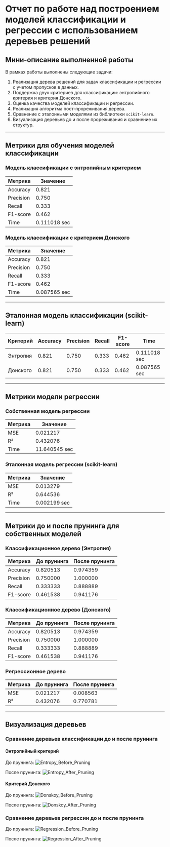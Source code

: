# Отчет по работе над построением моделей классификации и регрессии с использованием деревьев решений

## Мини-описание выполненной работы

В рамках работы выполнены следующие задачи:

1. Реализация дерева решений для задач классификации и регрессии с учетом пропусков в данных.
2. Поддержка двух критериев для классификации: энтропийного критерия и критерия Донского.
3. Оценка качества моделей классификации и регрессии.
4. Реализация алгоритма пост-прореживания дерева.
5. Сравнение с эталонными моделями из библиотеки `scikit-learn`.
6. Визуализация деревьев до и после прореживания и сравнение их структур.

---

## Метрики для обучения моделей классификации

### Модель классификации с энтропийным критерием

| Метрика   | Значение     |
| --------- | ------------ |
| Accuracy  | 0.821        |
| Precision | 0.750        |
| Recall    | 0.333        |
| F1-score  | 0.462        |
| Time      | 0.111018 sec |

### Модель классификации с критерием Донского

| Метрика   | Значение     |
| --------- | ------------ |
| Accuracy  | 0.821        |
| Precision | 0.750        |
| Recall    | 0.333        |
| F1-score  | 0.462        |
| Time      | 0.087565 sec |

---

## Эталонная модель классификации (scikit-learn)

| Критерий | Accuracy | Precision | Recall | F1-score | Time         |
| -------- | -------- | --------- | ------ | -------- | ------------ |
| Энтропия | 0.821    | 0.750     | 0.333  | 0.462    | 0.111018 sec |
| Донского | 0.821    | 0.750     | 0.333  | 0.462    | 0.087565 sec |

---

## Метрики модели регрессии

### Собственная модель регрессии

| Метрика | Значение      |
| ------- | ------------- |
| MSE     | 0.021217      |
| R²      | 0.432076      |
| Time    | 11.640545 sec |

### Эталонная модель регрессии (scikit-learn)

| Метрика | Значение     |
| ------- | ------------ |
| MSE     | 0.013279     |
| R²      | 0.644536     |
| Time    | 0.002199 sec |

---

## Метрики до и после прунинга для собственных моделей

### Классификационное дерево (Энтропия)

| Метрика   | До прунинга | После прунинга |
| --------- | ----------- | -------------- |
| Accuracy  | 0.820513    | 0.974359       |
| Precision | 0.750000    | 1.000000       |
| Recall    | 0.333333    | 0.888889       |
| F1-score  | 0.461538    | 0.941176       |

### Классификационное дерево (Донского)

| Метрика   | До прунинга | После прунинга |
| --------- | ----------- | -------------- |
| Accuracy  | 0.820513    | 0.974359       |
| Precision | 0.750000    | 1.000000       |
| Recall    | 0.333333    | 0.888889       |
| F1-score  | 0.461538    | 0.941176       |

### Регрессионное дерево

| Метрика | До прунинга | После прунинга |
| ------- | ----------- | -------------- |
| MSE     | 0.021217    | 0.008563       |
| R²      | 0.432076    | 0.770781       |

---

## Визуализация деревьев

### Сравнение деревьев классификации до и после прунинга

#### Энтропийный критерий

До прунинга:
![Entropy_Before_Pruning](../lab3/assets/Donskoy_Before_Pruning.png)

После прунинга:
![Entropy_After_Pruning](../lab3/assets/Entropy_After_Pruning.png)

#### Критерий Донского

До прунинга:
![Donskoy_Before_Pruning](../lab3/assets/Donskoy_Before_Pruning.png)

После прунинга:
![Donskoy_After_Pruning](../lab3/assets/Donskoy_After_Pruning.png)

### Сравнение деревьев регрессии до и после прунинга

До прунинга:
![Regression_Before_Pruning](../lab3/assets/Regression_Before_Pruning.png)

После прунинга:
![Regression_After_Pruning](../lab3/assets/Regression_After_Pruning.png)
